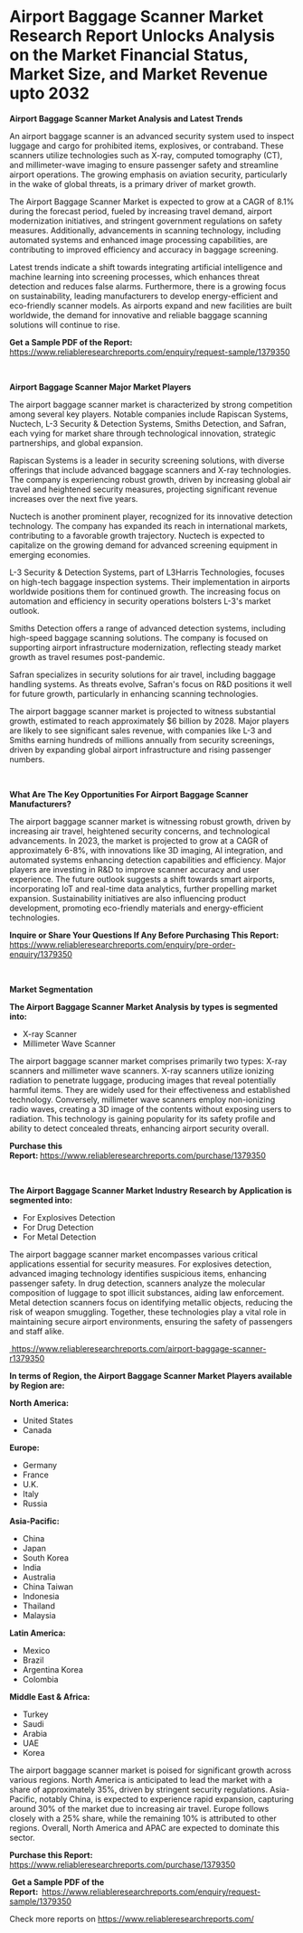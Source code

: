 <p><h1>Airport Baggage Scanner Market Research Report Unlocks Analysis on the Market Financial Status, Market Size, and Market Revenue upto 2032</h1></p><p><strong>Airport Baggage Scanner Market Analysis and Latest Trends</strong></p>
<p><p>An airport baggage scanner is an advanced security system used to inspect luggage and cargo for prohibited items, explosives, or contraband. These scanners utilize technologies such as X-ray, computed tomography (CT), and millimeter-wave imaging to ensure passenger safety and streamline airport operations. The growing emphasis on aviation security, particularly in the wake of global threats, is a primary driver of market growth.</p><p>The Airport Baggage Scanner Market is expected to grow at a CAGR of 8.1% during the forecast period, fueled by increasing travel demand, airport modernization initiatives, and stringent government regulations on safety measures. Additionally, advancements in scanning technology, including automated systems and enhanced image processing capabilities, are contributing to improved efficiency and accuracy in baggage screening. </p><p>Latest trends indicate a shift towards integrating artificial intelligence and machine learning into screening processes, which enhances threat detection and reduces false alarms. Furthermore, there is a growing focus on sustainability, leading manufacturers to develop energy-efficient and eco-friendly scanner models. As airports expand and new facilities are built worldwide, the demand for innovative and reliable baggage scanning solutions will continue to rise.</p></p>
<p><strong>Get a Sample PDF of the Report:&nbsp;</strong> <a href="https://www.reliableresearchreports.com/enquiry/request-sample/1379350?utm_campaign=2030&utm_medium=2&utm_source=Github&utm_content=ia&utm_term=16022025&utm_id=airport-baggage-scanner">https://www.reliableresearchreports.com/enquiry/request-sample/1379350</a></p>
<p>&nbsp;</p>
<p><strong>Airport Baggage Scanner Major Market Players</strong></p>
<p><p>The airport baggage scanner market is characterized by strong competition among several key players. Notable companies include Rapiscan Systems, Nuctech, L-3 Security & Detection Systems, Smiths Detection, and Safran, each vying for market share through technological innovation, strategic partnerships, and global expansion.</p><p>Rapiscan Systems is a leader in security screening solutions, with diverse offerings that include advanced baggage scanners and X-ray technologies. The company is experiencing robust growth, driven by increasing global air travel and heightened security measures, projecting significant revenue increases over the next five years.</p><p>Nuctech is another prominent player, recognized for its innovative detection technology. The company has expanded its reach in international markets, contributing to a favorable growth trajectory. Nuctech is expected to capitalize on the growing demand for advanced screening equipment in emerging economies.</p><p>L-3 Security & Detection Systems, part of L3Harris Technologies, focuses on high-tech baggage inspection systems. Their implementation in airports worldwide positions them for continued growth. The increasing focus on automation and efficiency in security operations bolsters L-3's market outlook.</p><p>Smiths Detection offers a range of advanced detection systems, including high-speed baggage scanning solutions. The company is focused on supporting airport infrastructure modernization, reflecting steady market growth as travel resumes post-pandemic.</p><p>Safran specializes in security solutions for air travel, including baggage handling systems. As threats evolve, Safran's focus on R&D positions it well for future growth, particularly in enhancing scanning technologies.</p><p>The airport baggage scanner market is projected to witness substantial growth, estimated to reach approximately $6 billion by 2028. Major players are likely to see significant sales revenue, with companies like L-3 and Smiths earning hundreds of millions annually from security screenings, driven by expanding global airport infrastructure and rising passenger numbers.</p></p>
<p>&nbsp;</p>
<p><strong>What Are The Key Opportunities For Airport Baggage Scanner Manufacturers?</strong></p>
<p><p>The airport baggage scanner market is witnessing robust growth, driven by increasing air travel, heightened security concerns, and technological advancements. In 2023, the market is projected to grow at a CAGR of approximately 6-8%, with innovations like 3D imaging, AI integration, and automated systems enhancing detection capabilities and efficiency. Major players are investing in R&D to improve scanner accuracy and user experience. The future outlook suggests a shift towards smart airports, incorporating IoT and real-time data analytics, further propelling market expansion. Sustainability initiatives are also influencing product development, promoting eco-friendly materials and energy-efficient technologies.</p></p>
<p><strong>Inquire or Share Your Questions If Any Before Purchasing This Report:</strong> <a href="https://www.reliableresearchreports.com/enquiry/pre-order-enquiry/1379350?utm_campaign=2030&utm_medium=2&utm_source=Github&utm_content=ia&utm_term=16022025&utm_id=airport-baggage-scanner">https://www.reliableresearchreports.com/enquiry/pre-order-enquiry/1379350</a></p>
<p>&nbsp;</p>
<p><strong>Market Segmentation</strong></p>
<p><strong>The Airport Baggage Scanner Market Analysis by types is segmented into:</strong></p>
<p><ul><li>X-ray Scanner</li><li>Millimeter Wave Scanner</li></ul></p>
<p><p>The airport baggage scanner market comprises primarily two types: X-ray scanners and millimeter wave scanners. X-ray scanners utilize ionizing radiation to penetrate luggage, producing images that reveal potentially harmful items. They are widely used for their effectiveness and established technology. Conversely, millimeter wave scanners employ non-ionizing radio waves, creating a 3D image of the contents without exposing users to radiation. This technology is gaining popularity for its safety profile and ability to detect concealed threats, enhancing airport security overall.</p></p>
<p><strong>Purchase this Report:&nbsp;</strong><a href="https://www.reliableresearchreports.com/purchase/1379350?utm_campaign=2030&utm_medium=2&utm_source=Github&utm_content=ia&utm_term=16022025&utm_id=airport-baggage-scanner">https://www.reliableresearchreports.com/purchase/1379350</a></p>
<p>&nbsp;</p>
<p><strong>The Airport Baggage Scanner Market Industry Research by Application is segmented into:</strong></p>
<p><ul><li>For Explosives Detection</li><li>For Drug Detection</li><li>For Metal Detection</li></ul></p>
<p><p>The airport baggage scanner market encompasses various critical applications essential for security measures. For explosives detection, advanced imaging technology identifies suspicious items, enhancing passenger safety. In drug detection, scanners analyze the molecular composition of luggage to spot illicit substances, aiding law enforcement. Metal detection scanners focus on identifying metallic objects, reducing the risk of weapon smuggling. Together, these technologies play a vital role in maintaining secure airport environments, ensuring the safety of passengers and staff alike.</p></p>
<p><a href="https://www.reliableresearchreports.com/airport-baggage-scanner-r1379350?utm_campaign=2030&utm_medium=2&utm_source=Github&utm_content=ia&utm_term=16022025&utm_id=airport-baggage-scanner">&nbsp;https://www.reliableresearchreports.com/airport-baggage-scanner-r1379350</a></p>
<p><strong>In terms of Region, the Airport Baggage Scanner Market Players available by Region are:</strong></p>
<p>
    <p> <strong> North America: </strong>
        <ul>
            <li>United States</li>
            <li>Canada</li>
        </ul>
        </p> 
    <p> <strong> Europe: </strong>
        <ul>
            <li>Germany</li>
            <li>France</li>
            <li>U.K.</li>
            <li>Italy</li>
            <li>Russia</li>
        </ul>
        </p> 
    <p> <strong> Asia-Pacific: </strong>
        <ul>
            <li>China</li>
            <li>Japan</li>
            <li>South Korea</li>
            <li>India</li>
            <li>Australia</li>
            <li>China Taiwan</li>
            <li>Indonesia</li>
            <li>Thailand</li>
            <li>Malaysia</li>
        </ul>
        </p> 
    <p> <strong> Latin America: </strong>
        <ul>
            <li>Mexico</li>
            <li>Brazil</li>
            <li>Argentina Korea</li>
            <li>Colombia</li>
        </ul>
        </p> 
    <p> <strong> Middle East & Africa: </strong>
        <ul>
            <li>Turkey</li>
            <li>Saudi</li>
            <li>Arabia</li>
            <li>UAE</li>
            <li>Korea</li>
        </ul>
    </p>
    </p>
<p><p>The airport baggage scanner market is poised for significant growth across various regions. North America is anticipated to lead the market with a share of approximately 35%, driven by stringent security regulations. Asia-Pacific, notably China, is expected to experience rapid expansion, capturing around 30% of the market due to increasing air travel. Europe follows closely with a 25% share, while the remaining 10% is attributed to other regions. Overall, North America and APAC are expected to dominate this sector.</p></p>
<p><strong>Purchase this Report: </strong><a href="https://www.reliableresearchreports.com/purchase/1379350?utm_campaign=2030&utm_medium=2&utm_source=Github&utm_content=ia&utm_term=16022025&utm_id=airport-baggage-scanner">https://www.reliableresearchreports.com/purchase/1379350</a></p>
<p>&nbsp;<strong>Get a Sample PDF of the Report:&nbsp;&nbsp;</strong><a href="https://www.reliableresearchreports.com/enquiry/request-sample/1379350?utm_campaign=2030&utm_medium=2&utm_source=Github&utm_content=ia&utm_term=16022025&utm_id=airport-baggage-scanner">https://www.reliableresearchreports.com/enquiry/request-sample/1379350</a></p>
<p><strong></strong></p>
<p>Check more reports on <a href="https://www.reliableresearchreports.com/?utm_campaign=2030&utm_medium=2&utm_source=Github&utm_content=ia&utm_term=16022025&utm_id=airport-baggage-scanner">https://www.reliableresearchreports.com/</a></p>